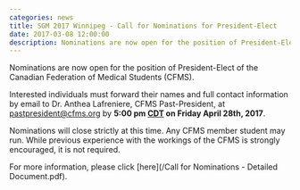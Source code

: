 ```yaml
---
categories: news
title: SGM 2017 Winnipeg - Call for Nominations for President-Elect
date: 2017-03-08 12:00:00
description: Nominations are now open for the position of President-Elect of the Canadian Federation of Medical Students (CFMS).
---
```



Nominations are now open for the position of President-Elect of the Canadian Federation of Medical Students (CFMS).

Interested individuals must forward their names and full contact information by email to Dr. Anthea Lafreniere, CFMS Past-President, at [pastpresident@cfms.org](mailto:pastpresident@cfms.org)&nbsp;by **5:00 pm <u>CDT</u> on Friday April 28th, 2017**.

Nominations will close strictly at this time. Any CFMS member student may run. While previous experience with the workings of the CFMS is strongly encouraged, it is not required.

For more information, please click [here](/Call for Nominations - Detailed Document.pdf).